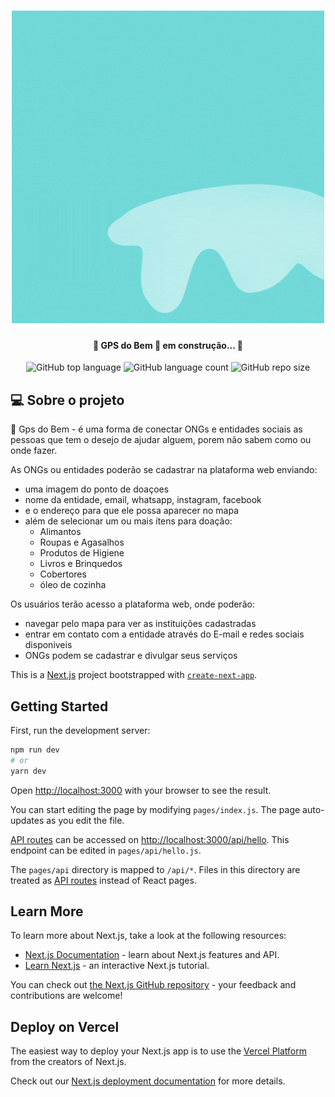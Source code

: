 <h1 align="center">
    <img alt="GPSdoBem" title="#GPSdoBem" src="./styles/img/gps_do_bem.gif" />
</h1>

<h4 align="center"> 
	🚧 GPS do Bem 🧭 em construção... 🚧
</h4>

<p align="center">
    <img alt="GitHub top language" src="https://img.shields.io/github/languages/top/LeonardoBrizolla/gps-do-bem?style=flat-square">
    <img alt="GitHub language count" src="https://img.shields.io/github/languages/count/LeonardoBrizolla/gps-do-bem?style=flat-square">
  	<img alt="GitHub repo size" src="https://img.shields.io/github/repo-size/LeonardoBrizolla/gps-do-bem?style=flat-square">
</p>

## 💻 Sobre o projeto

🧭 Gps do Bem - é uma forma de conectar ONGs e entidades sociais as pessoas que tem o desejo de ajudar alguem, porem não sabem como ou onde fazer.

As ONGs ou entidades poderão se cadastrar na plataforma web enviando:
- uma imagem do ponto de doaçoes
- nome da entidade, email, whatsapp, instagram, facebook
- e o endereço para que ele possa aparecer no mapa
- além de selecionar um ou mais ítens para doação: 
  - Alimantos
  - Roupas e Agasalhos
  - Produtos de Higiene
  - Livros e Brinquedos
  - Cobertores
  - óleo de cozinha

Os usuários terão acesso a plataforma web, onde poderão:
- navegar pelo mapa para ver as instituições cadastradas
- entrar em contato com a entidade através do E-mail e redes sociais disponiveis
- ONGs podem se cadastrar e divulgar seus serviços




This is a [Next.js](https://nextjs.org/) project bootstrapped with [`create-next-app`](https://github.com/vercel/next.js/tree/canary/packages/create-next-app).

## Getting Started

First, run the development server:

```bash
npm run dev
# or
yarn dev
```

Open [http://localhost:3000](http://localhost:3000) with your browser to see the result.

You can start editing the page by modifying `pages/index.js`. The page auto-updates as you edit the file.

[API routes](https://nextjs.org/docs/api-routes/introduction) can be accessed on [http://localhost:3000/api/hello](http://localhost:3000/api/hello). This endpoint can be edited in `pages/api/hello.js`.

The `pages/api` directory is mapped to `/api/*`. Files in this directory are treated as [API routes](https://nextjs.org/docs/api-routes/introduction) instead of React pages.

## Learn More

To learn more about Next.js, take a look at the following resources:

- [Next.js Documentation](https://nextjs.org/docs) - learn about Next.js features and API.
- [Learn Next.js](https://nextjs.org/learn) - an interactive Next.js tutorial.

You can check out [the Next.js GitHub repository](https://github.com/vercel/next.js/) - your feedback and contributions are welcome!

## Deploy on Vercel

The easiest way to deploy your Next.js app is to use the [Vercel Platform](https://vercel.com/new?utm_medium=default-template&filter=next.js&utm_source=create-next-app&utm_campaign=create-next-app-readme) from the creators of Next.js.

Check out our [Next.js deployment documentation](https://nextjs.org/docs/deployment) for more details.
